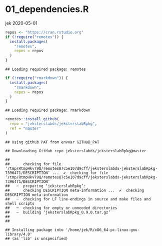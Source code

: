01\_dependencies.R
================
jek
2020-05-01

``` r
repos <- "https://cran.rstudio.org"
if (!require("remotes")) {
  install.packages(
    "remotes",
    repos = repos
  )
}
```

    ## Loading required package: remotes

``` r
if (!require("rmarkdown")) {
  install.packages(
    "rmarkdown",
    repos = repos
  )
}
```

    ## Loading required package: rmarkdown

``` r
remotes::install_github(
  repo = "jeksterslabds/jeksterslabRpkg",
  ref = "master"
)
```

    ## Using github PAT from envvar GITHUB_PAT

    ## Downloading GitHub repo jeksterslabds/jeksterslabRpkg@master

    ## 
    ##      checking for file ‘/tmp/RtmpHkv79Q/remotes87c5e107d9cff/jeksterslabds-jeksterslabRpkg-7396471/DESCRIPTION’ ...  ✔  checking for file ‘/tmp/RtmpHkv79Q/remotes87c5e107d9cff/jeksterslabds-jeksterslabRpkg-7396471/DESCRIPTION’
    ##   ─  preparing ‘jeksterslabRpkg’:
    ##      checking DESCRIPTION meta-information ...  ✔  checking DESCRIPTION meta-information
    ##   ─  checking for LF line-endings in source and make files and shell scripts
    ##   ─  checking for empty or unneeded directories
    ##   ─  building ‘jeksterslabRpkg_0.9.0.tar.gz’
    ##      
    ## 

    ## Installing package into '/home/jek/R/x86_64-pc-linux-gnu-library/4.0'
    ## (as 'lib' is unspecified)
